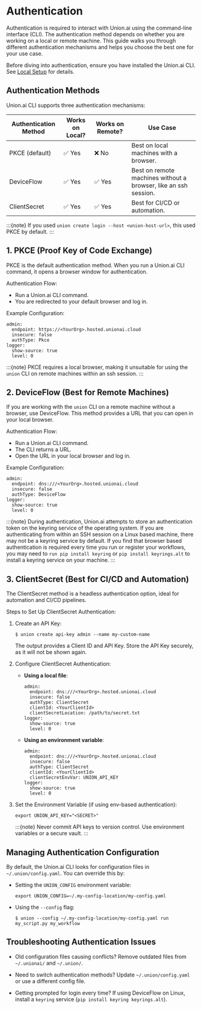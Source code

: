 # Authentication

Authentication is required to interact with Union.ai using the command-line interface (CLI). The authentication method depends on whether you are working on a local or remote machine. This guide walks you through different authentication mechanisms and helps you choose the best one for your use case.

Before diving into authentication, ensure you have installed the Union.ai CLI. See [Local Setup](./local-setup.md) for details.

## Authentication Methods

Union.ai CLI supports three authentication mechanisms:

| Authentication Method | Works on Local? | Works on Remote? | Use Case                                                        |
|-----------------------|-----------------|------------------|-----------------------------------------------------------------|
| PKCE (default)        | ✅ Yes          | ❌ No            | Best on local machines with a browser.                          |
| DeviceFlow            | ✅ Yes          | ✅ Yes           | Best on remote machines without a browser, like an ssh session. |
| ClientSecret          | ✅ Yes          | ✅ Yes           | Best for CI/CD or automation.                                   |

:::{note}
If you used `union create login --host <union-host-url>`, this used PKCE by default.
:::

## 1. PKCE (Proof Key of Code Exchange)

PKCE is the default authentication method. When you run a Union.ai CLI command, it opens a browser window for authentication.

Authentication Flow:
- Run a Union.ai CLI command.
- You are redirected to your default browser and log in.

Example Configuration:
```
admin:
  endpoint: https://<YourOrg>.hosted.unionai.cloud
  insecure: false
  authType: Pkce
logger:
  show-source: true
  level: 0
```
:::{note}
PKCE requires a local browser, making it unsuitable for using the `union` CLI on remote machines within an ssh session.
:::

## 2. DeviceFlow (Best for Remote Machines)

If you are working with the `union` CLI on a remote machine without a browser, use DeviceFlow. This method provides a URL that you can open in your local browser.

Authentication Flow:
- Run a Union.ai CLI command.
- The CLI returns a URL.
- Open the URL in your local browser and log in.

Example Configuration:
```
admin:
  endpoint: dns:///<YourOrg>.hosted.unionai.cloud
  insecure: false
  authType: DeviceFlow
logger:
  show-source: true
  level: 0
```
:::{note}
During authentication, Union.ai attempts to store an authentication token on the keyring service of the operating system. If you are authenticating from within an SSH session on a Linux based machine, there may not be a keyring service by default. If you find that browser based authentication is required every time you run or register your workflows, you may need to `run pip install keyring` or `pip install keyrings.alt` to install a keyring service on your machine.
:::

## 3. ClientSecret (Best for CI/CD and Automation)

The ClientSecret method is a headless authentication option, ideal for automation and CI/CD pipelines.

Steps to Set Up ClientSecret Authentication:

1. Create an API Key:
    ```
    $ union create api-key admin --name my-custom-name
    ```
    The output provides a Client ID and API Key. Store the API Key securely, as it will not be shown again.

2. Configure ClientSecret Authentication:
    - **Using a local file**:
        ```
        admin:
          endpoint: dns:///<YourOrg>.hosted.unionai.cloud
          insecure: false
          authType: ClientSecret
          clientId: <YourClientId>
          clientSecretLocation: /path/to/secret.txt
        logger:
          show-source: true
          level: 0
        ```
    - **Using an environment variable**:
        ```
        admin:
          endpoint: dns:///<YourOrg>.hosted.unionai.cloud
          insecure: false
          authType: ClientSecret
          clientId: <YourClientId>
          clientSecretEnvVar: UNION_API_KEY
        logger:
          show-source: true
          level: 0
        ```
3. Set the Environment Variable (if using env-based authentication):
    ```
    export UNION_API_KEY="<SECRET>"
    ```
    :::{note}
    Never commit API keys to version control. Use environment variables or a secure vault.
    :::


## Managing Authentication Configuration

By default, the Union.ai CLI looks for configuration files in `~/.union/config.yaml`. You can override this by:

- Setting the `UNION_CONFIG` environment variable:
    ```
    export UNION_CONFIG=~/.my-config-location/my-config.yaml
    ```

- Using the `--config` flag:
    ```
    $ union --config ~/.my-config-location/my-config.yaml run my_script.py my_workflow
    ```
  
## Troubleshooting Authentication Issues

- Old configuration files causing conflicts? Remove outdated files from `~/.unionai/` and `~/.union/`.

- Need to switch authentication methods? Update `~/.union/config.yaml` or use a different config file.

- Getting prompted for login every time? If using DeviceFlow on Linux, install a `keyring` service (`pip install keyring keyrings.alt`).